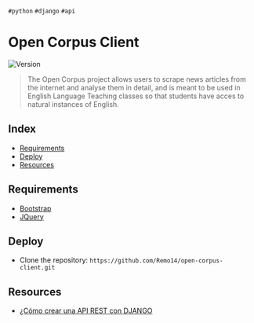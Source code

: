 `#python` `#django` `#api`

# Open Corpus Client <!-- omit in toc -->

<p>
  <img alt="Version" src="https://img.shields.io/badge/version-1.0-blue.svg?cacheSeconds=2592000" />
</p>

> The Open Corpus project allows users to scrape news articles from the internet and analyse them in detail,
> and is meant to be used in English Language Teaching classes so that students have acces to natural instances of English.

## Index <!-- omit in toc -->

- [Requirements](#requirements)
- [Deploy](#deploy)
- [Resources](#resources)

## Requirements

- [Bootstrap](https://www.python.org/downloads/)
- [JQuery](https://www.djangoproject.com/)

## Deploy

- Clone the repository: `https://github.com/Remo14/open-corpus-client.git`

## Resources

- [¿Cómo crear una API REST con DJANGO](https://youtu.be/XqRBb_4CLS4)
